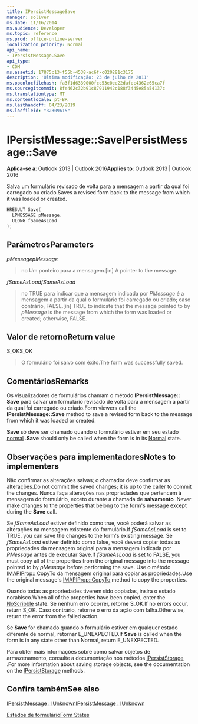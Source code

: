 ```yaml
---
title: IPersistMessageSave
manager: soliver
ms.date: 11/16/2014
ms.audience: Developer
ms.topic: reference
ms.prod: office-online-server
localization_priority: Normal
api_name:
- IPersistMessage.Save
api_type:
- COM
ms.assetid: 17875c13-f55b-4538-ac6f-c020281c3175
description: 'Última modificação: 23 de julho de 2011'
ms.openlocfilehash: fa3f1d6339000fcc53e0ee22dafec4362e65ca7f
ms.sourcegitcommit: 8fe462c32b91c87911942c188f3445e85a54137c
ms.translationtype: MT
ms.contentlocale: pt-BR
ms.lasthandoff: 04/23/2019
ms.locfileid: "32309615"
---
```

# <a name="ipersistmessagesave"></a><span data-ttu-id="41927-103">IPersistMessage::Save</span><span class="sxs-lookup"><span data-stu-id="41927-103">IPersistMessage::Save</span></span>

  
  
<span data-ttu-id="41927-104">**Aplica-se a**: Outlook 2013 | Outlook 2016</span><span class="sxs-lookup"><span data-stu-id="41927-104">**Applies to**: Outlook 2013 | Outlook 2016</span></span> 
  
<span data-ttu-id="41927-105">Salva um formulário revisado de volta para a mensagem a partir da qual foi carregado ou criado.</span><span class="sxs-lookup"><span data-stu-id="41927-105">Saves a revised form back to the message from which it was loaded or created.</span></span>
  
```cpp
HRESULT Save(
  LPMESSAGE pMessage,
  ULONG fSameAsLoad
);
```

## <a name="parameters"></a><span data-ttu-id="41927-106">Parâmetros</span><span class="sxs-lookup"><span data-stu-id="41927-106">Parameters</span></span>

 <span data-ttu-id="41927-107">_pMessage_</span><span class="sxs-lookup"><span data-stu-id="41927-107">_pMessage_</span></span>
  
> <span data-ttu-id="41927-108">no Um ponteiro para a mensagem.</span><span class="sxs-lookup"><span data-stu-id="41927-108">[in] A pointer to the message.</span></span>
    
 <span data-ttu-id="41927-109">_fSameAsLoad_</span><span class="sxs-lookup"><span data-stu-id="41927-109">_fSameAsLoad_</span></span>
  
> <span data-ttu-id="41927-110">no TRUE para indicar que a mensagem indicada por _PMessage_ é a mensagem a partir da qual o formulário foi carregado ou criado; caso contrário, FALSE.</span><span class="sxs-lookup"><span data-stu-id="41927-110">[in] TRUE to indicate that the message pointed to by  _pMessage_ is the message from which the form was loaded or created; otherwise, FALSE.</span></span> 
    
## <a name="return-value"></a><span data-ttu-id="41927-111">Valor de retorno</span><span class="sxs-lookup"><span data-stu-id="41927-111">Return value</span></span>

<span data-ttu-id="41927-112">S_OK</span><span class="sxs-lookup"><span data-stu-id="41927-112">S_OK</span></span> 
  
> <span data-ttu-id="41927-113">O formulário foi salvo com êxito.</span><span class="sxs-lookup"><span data-stu-id="41927-113">The form was successfully saved.</span></span>
    
## <a name="remarks"></a><span data-ttu-id="41927-114">Comentários</span><span class="sxs-lookup"><span data-stu-id="41927-114">Remarks</span></span>

<span data-ttu-id="41927-115">Os visualizadores de formulários chamam o método **IPersistMessage:: Save** para salvar um formulário revisado de volta para a mensagem a partir da qual foi carregado ou criado.</span><span class="sxs-lookup"><span data-stu-id="41927-115">Form viewers call the **IPersistMessage::Save** method to save a revised form back to the message from which it was loaded or created.</span></span> 
  
 <span data-ttu-id="41927-116">**Save** só deve ser chamado quando o formulário estiver em seu estado [normal](normal-state.md) .</span><span class="sxs-lookup"><span data-stu-id="41927-116">**Save** should only be called when the form is in its [Normal](normal-state.md) state.</span></span> 
  
## <a name="notes-to-implementers"></a><span data-ttu-id="41927-117">Observações para implementadores</span><span class="sxs-lookup"><span data-stu-id="41927-117">Notes to implementers</span></span>

<span data-ttu-id="41927-118">Não confirmar as alterações salvas; o chamador deve confirmar as alterações.</span><span class="sxs-lookup"><span data-stu-id="41927-118">Do not commit the saved changes; it is up to the caller to commit the changes.</span></span> <span data-ttu-id="41927-119">Nunca faça alterações nas propriedades que pertencem à mensagem do formulário, exceto durante a chamada de **salvamento** .</span><span class="sxs-lookup"><span data-stu-id="41927-119">Never make changes to the properties that belong to the form's message except during the **Save** call.</span></span> 
  
<span data-ttu-id="41927-120">Se _fSameAsLoad_ estiver definido como true, você poderá salvar as alterações na mensagem existente do formulário.</span><span class="sxs-lookup"><span data-stu-id="41927-120">If  _fSameAsLoad_ is set to TRUE, you can save the changes to the form's existing message.</span></span> <span data-ttu-id="41927-121">Se _fSameAsLoad_ estiver definido como false, você deverá copiar todas as propriedades da mensagem original para a mensagem indicada por _PMessage_ antes de executar Save.</span><span class="sxs-lookup"><span data-stu-id="41927-121">If  _fSameAsLoad_ is set to FALSE, you must copy all of the properties from the original message into the message pointed to by  _pMessage_ before performing the save.</span></span> <span data-ttu-id="41927-122">Use o método [IMAPIProp:: CopyTo](imapiprop-copyto.md) da mensagem original para copiar as propriedades.</span><span class="sxs-lookup"><span data-stu-id="41927-122">Use the original message's [IMAPIProp::CopyTo](imapiprop-copyto.md) method to copy the properties.</span></span> 
  
<span data-ttu-id="41927-123">Quando todas as propriedades tiverem sido copiadas, insira [](noscribble-state.md) o estado norabisco.</span><span class="sxs-lookup"><span data-stu-id="41927-123">When all of the properties have been copied, enter the [NoScribble](noscribble-state.md) state.</span></span> <span data-ttu-id="41927-124">Se nenhum erro ocorrer, retorne S_OK.</span><span class="sxs-lookup"><span data-stu-id="41927-124">If no errors occur, return S_OK.</span></span> <span data-ttu-id="41927-125">Caso contrário, retorne o erro da ação com falha.</span><span class="sxs-lookup"><span data-stu-id="41927-125">Otherwise, return the error from the failed action.</span></span> 
  
<span data-ttu-id="41927-126">Se **Save** for chamado quando o formulário estiver em qualquer estado diferente de normal, retornar E_UNEXPECTED.</span><span class="sxs-lookup"><span data-stu-id="41927-126">If **Save** is called when the form is in any state other than Normal, return E_UNEXPECTED.</span></span> 
  
<span data-ttu-id="41927-127">Para obter mais informações sobre como salvar objetos de armazenamento, consulte a documentação nos métodos [IPersistStorage](https://msdn.microsoft.com/library/1c1a20fc-c101-4cbc-a7a6-30613aa387d7%28Office.15%29.aspx) .</span><span class="sxs-lookup"><span data-stu-id="41927-127">For more information about saving storage objects, see the documentation on the [IPersistStorage](https://msdn.microsoft.com/library/1c1a20fc-c101-4cbc-a7a6-30613aa387d7%28Office.15%29.aspx) methods.</span></span> 
  
## <a name="see-also"></a><span data-ttu-id="41927-128">Confira também</span><span class="sxs-lookup"><span data-stu-id="41927-128">See also</span></span>



[<span data-ttu-id="41927-129">IPersistMessage : IUnknown</span><span class="sxs-lookup"><span data-stu-id="41927-129">IPersistMessage : IUnknown</span></span>](ipersistmessageiunknown.md)


[<span data-ttu-id="41927-130">Estados de formulário</span><span class="sxs-lookup"><span data-stu-id="41927-130">Form States</span></span>](form-states.md)

